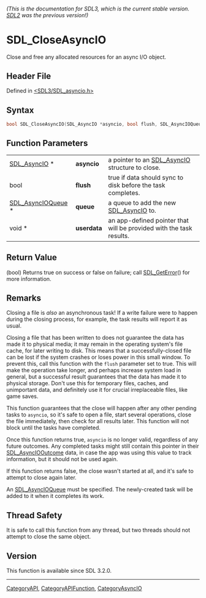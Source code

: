 ###### (This is the documentation for SDL3, which is the current stable version. [SDL2](https://wiki.libsdl.org/SDL2/) was the previous version!)
# SDL_CloseAsyncIO

Close and free any allocated resources for an async I/O object.

## Header File

Defined in [<SDL3/SDL_asyncio.h>](https://github.com/libsdl-org/SDL/blob/main/include/SDL3/SDL_asyncio.h)

## Syntax

```c
bool SDL_CloseAsyncIO(SDL_AsyncIO *asyncio, bool flush, SDL_AsyncIOQueue *queue, void *userdata);
```

## Function Parameters

|                                        |              |                                                                     |
| -------------------------------------- | ------------ | ------------------------------------------------------------------- |
| [SDL_AsyncIO](SDL_AsyncIO) *           | **asyncio**  | a pointer to an [SDL_AsyncIO](SDL_AsyncIO) structure to close.      |
| bool                                   | **flush**    | true if data should sync to disk before the task completes.         |
| [SDL_AsyncIOQueue](SDL_AsyncIOQueue) * | **queue**    | a queue to add the new [SDL_AsyncIO](SDL_AsyncIO) to.               |
| void *                                 | **userdata** | an app-defined pointer that will be provided with the task results. |

## Return Value

(bool) Returns true on success or false on failure; call
[SDL_GetError](SDL_GetError)() for more information.

## Remarks

Closing a file is _also_ an asynchronous task! If a write failure were to
happen during the closing process, for example, the task results will
report it as usual.

Closing a file that has been written to does not guarantee the data has
made it to physical media; it may remain in the operating system's file
cache, for later writing to disk. This means that a successfully-closed
file can be lost if the system crashes or loses power in this small window.
To prevent this, call this function with the `flush` parameter set to true.
This will make the operation take longer, and perhaps increase system load
in general, but a successful result guarantees that the data has made it to
physical storage. Don't use this for temporary files, caches, and
unimportant data, and definitely use it for crucial irreplaceable files,
like game saves.

This function guarantees that the close will happen after any other pending
tasks to `asyncio`, so it's safe to open a file, start several operations,
close the file immediately, then check for all results later. This function
will not block until the tasks have completed.

Once this function returns true, `asyncio` is no longer valid, regardless
of any future outcomes. Any completed tasks might still contain this
pointer in their [SDL_AsyncIOOutcome](SDL_AsyncIOOutcome) data, in case the
app was using this value to track information, but it should not be used
again.

If this function returns false, the close wasn't started at all, and it's
safe to attempt to close again later.

An [SDL_AsyncIOQueue](SDL_AsyncIOQueue) must be specified. The
newly-created task will be added to it when it completes its work.

## Thread Safety

It is safe to call this function from any thread, but two threads should
not attempt to close the same object.

## Version

This function is available since SDL 3.2.0.

----
[CategoryAPI](CategoryAPI), [CategoryAPIFunction](CategoryAPIFunction), [CategoryAsyncIO](CategoryAsyncIO)

